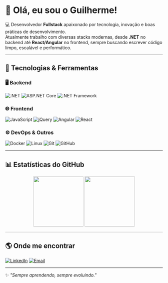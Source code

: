 # 👋 Olá, eu sou o Guilherme!

💻 Desenvolvedor **Fullstack** apaixonado por tecnologia, inovação e boas práticas de desenvolvimento.  
Atualmente trabalho com diversas stacks modernas, desde **.NET** no backend até **React/Angular** no frontend, sempre buscando escrever código limpo, escalável e performático.  

---

## 🚀 Tecnologias & Ferramentas

### 🖥️ Backend
![.NET](https://img.shields.io/badge/.NET-512BD4?style=for-the-badge&logo=dotnet&logoColor=white)
![ASP.NET Core](https://img.shields.io/badge/ASP.NET%20Core-512BD4?style=for-the-badge&logo=dotnet&logoColor=white)
![.NET Framework](https://img.shields.io/badge/.NET%20Framework-5C2D91?style=for-the-badge&logo=dotnet&logoColor=white)

### 🌐 Frontend
![JavaScript](https://img.shields.io/badge/JavaScript-F7DF1E?style=for-the-badge&logo=javascript&logoColor=black)
![jQuery](https://img.shields.io/badge/jQuery-0769AD?style=for-the-badge&logo=jquery&logoColor=white)
![Angular](https://img.shields.io/badge/Angular-DD0031?style=for-the-badge&logo=angular&logoColor=white)
![React](https://img.shields.io/badge/React-61DAFB?style=for-the-badge&logo=react&logoColor=black)

### ⚙️ DevOps & Outros
![Docker](https://img.shields.io/badge/Docker-2496ED?style=for-the-badge&logo=docker&logoColor=white)
![Linux](https://img.shields.io/badge/Linux-FCC624?style=for-the-badge&logo=linux&logoColor=black)
![Git](https://img.shields.io/badge/Git-F05032?style=for-the-badge&logo=git&logoColor=white)
![GitHub](https://img.shields.io/badge/GitHub-181717?style=for-the-badge&logo=github&logoColor=white)

---

## 📊 Estatísticas do GitHub

<p align="center">
  <img height="160em" src="https://github-readme-stats.vercel.app/api?username=lourenxx&show_icons=true&theme=dark" />
  <img height="160em" src="https://github-readme-stats.vercel.app/api/top-langs/?username=lourenxx&layout=compact&theme=radical" />
</p>

---

## 🌎 Onde me encontrar
[![LinkedIn](https://img.shields.io/badge/LinkedIn-0A66C2?style=for-the-badge&logo=linkedin&logoColor=white)](https://www.linkedin.com/in/guilherme-pexirile)
[![Email](https://img.shields.io/badge/Email-D14836?style=for-the-badge&logo=gmail&logoColor=white)](mailto:guilhermepxl7@gmail.com)

---

✨ _"Sempre aprendendo, sempre evoluindo."_  
